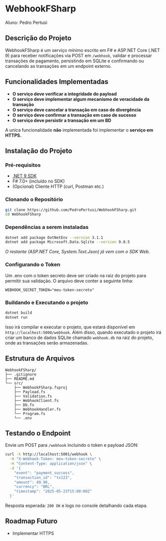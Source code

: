 # WebhookFSharp

Aluno: Pedro Pertusi

## Descrição do Projeto

WebhookFSharp é um serviço mínimo escrito em F# e ASP.NET Core (.NET 9) para receber notificações via POST em `/webhook`, validar e processar transações de pagamento, persistindo em SQLite e confirmando ou cancelando as transações em um endpoint externo.

## Funcionalidades Implementadas

- **O serviço deve verificar a integridade do payload**
- **O serviço deve implementar algum mecanismo de veracidade da transação**
- **O serviço deve cancelar a transação em caso de divergência**
- **O serviço deve confirmar a transação em caso de sucesso**
- **O serviço deve persistir a transação em um BD**

A unica funcionalidade **não** implementada foi implementar o **serviço em HTTPS.** 

## Instalação do Projeto

### Pré-requisitos 

* [.NET 9 SDK](https://dotnet.microsoft.com/download)
* F# 7.0+ (incluído no SDK)
* (Opcional) Cliente HTTP (curl, Postman etc.)

### Clonando o Repositório

```bash
git clone https://github.com/PedroPertusi/WebhookFSharp.git
cd WebhookFSharp
```

### Dependências a serem instaladas

```bash
dotnet add package DotNetEnv --version 3.1.1
dotnet add package Microsoft.Data.Sqlite --version 9.0.5
```

*O restante (ASP.NET Core, System.Text.Json) já vem com o SDK Web.*

### Configurando o Token 

Um .env com o token secreto deve ser criado na raiz do projeto para permitir sua validação. O arquivo deve conter a seguinte linha:

```env
WEBHOOK_SECRET_TOKEN="meu-token-secreto"
```

### Buildando e Executando o projeto

```bash
dotnet build
dotnet run
```

Isso irá compilar e executar o projeto, que estará disponível em `http://localhost:5000/webhook`. Além disso, quando executado o projeto irá criar um banco de dados SQLite chamado `webhook.db` na raiz do projeto, onde as transações serão armazenadas.

## Estrutura de Arquivos

```
WebhookFSharp/
├── .gitignore
├── README.md
└── src/
    ├── WebhookFSharp.fsproj
    ├── Payload.fs
    ├── Validation.fs
    ├── WebhookClient.fs
    ├── Db.fs
    ├── WebhookHandler.fs
    └── Program.fs
    └── .env
```

## Testando o Endpoint

Envie um POST para `/webhook` incluindo o token e payload JSON:

```bash
curl -k http://localhost:5001/webhook \
  -H "X-Webhook-Token: meu-token-secreto" \
  -H "Content-Type: application/json" \
  -d '{
    "event": "payment_success",
    "transaction_id": "tx123",
    "amount": 49.90,
    "currency": "BRL",
    "timestamp": "2025-05-23T15:00:00Z"
  }'
```

Resposta esperada: `200 OK` e logs no console detalhando cada etapa.

## Roadmap Futuro

- Implementar HTTPS